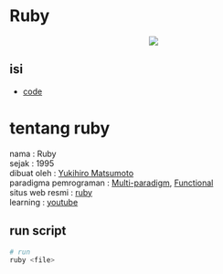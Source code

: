# Ruby

<div align="center" >
  <img src="https://upload.wikimedia.org/wikipedia/commons/0/0f/Ruby-logo-notext.png" />
</div>

## isi

- [code](/ruby/basic/README.md)

# tentang ruby

nama : Ruby<br/>
sejak : 1995<br/>
dibuat oleh : [Yukihiro Matsumoto](https://en.wikipedia.org/wiki/Yukihiro_Matsumoto)<br/>
paradigma pemrograman : [Multi-paradigm](https://en.wikipedia.org/wiki/Programming_paradigm#Multi-paradigm), [Functional](https://en.wikipedia.org/wiki/Functional_programming)<br/>
situs web resmi : [ruby](https://www.ruby-lang.org/en/)<br/>
learning : [youtube](https://www.youtube.com/watch?v=i5IP4eXBmDE&list=PL54Ypjb3VYvBeFkfVYemY3DMXzshvfgNv)

## run script

```bash
# run
ruby <file>
```
